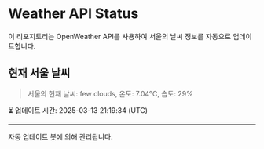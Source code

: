 
# Weather API Status

이 리포지토리는 OpenWeather API를 사용하여 서울의 날씨 정보를 자동으로 업데이트합니다.

## 현재 서울 날씨
> 서울의 현재 날씨: few clouds, 온도: 7.04°C, 습도: 29%

⏳ 업데이트 시간: 2025-03-13 21:19:34 (UTC)

---
자동 업데이트 봇에 의해 관리됩니다.
